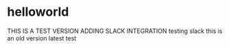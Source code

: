 # helloworld
THIS IS A TEST VERSION
ADDING SLACK INTEGRATION
testing slack
this is an old version
latest test
